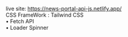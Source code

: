 live site: https://news-portal-api-js.netlify.app/  
CSS FrameWork : Tailwind CSS  
• Fetch API  
• Loader Spinner  
